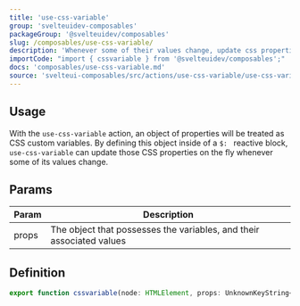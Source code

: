 ```yaml
---
title: 'use-css-variable'
group: 'svelteuidev-composables'
packageGroup: '@svelteuidev/composables'
slug: /composables/use-css-variable/
description: 'Whenever some of their values change, update css properties on the fly'
importCode: "import { cssvariable } from '@svelteuidev/composables';"
docs: 'composables/use-css-variable.md'
source: 'svelteui-composables/src/actions/use-css-variable/use-css-variable.ts'
---
```


<script lang='ts'>
    import { Demo, ComposableDemos } from '@svelteuidev/demos';
</script>

## Usage

With the `use-css-variable` action, an object of properties will be treated as CSS custom variables. By defining this object inside of a `$: ` reactive block, `use-css-variable` can update those CSS properties on the fly whenever some of its values change.

<Demo demo={ComposableDemos.useCssVariableDemo.usage} />

## Params

| Param | Description                                                          |
| ----- | -------------------------------------------------------------------- |
| props | The object that possesses the variables, and their associated values |

## Definition

```ts
export function cssvariable(node: HTMLElement, props: UnknownKeyString<string>): ReturnType<Action>;
```
